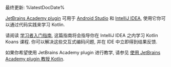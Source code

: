 [//]: # (title: 使用 JetBrains Academy plugin 学习 Kotlin)

最终更新: %latestDocDate%

[JetBrains Academy plugin](https://plugins.jetbrains.com/plugin/10081-jetbrains-academy) 可用于
[Android Studio](https://developer.android.com/studio)
和 [IntelliJ IDEA](https://www.jetbrains.com/idea/),
使用它你可以通过代码实践来学习 Kotlin.

请阅读 [学习者入门指南](https://plugins.jetbrains.com/plugin/10081-jetbrains-academy/docs/learner-start-guide.html?section=Kotlin%20Koans),
这篇指南将会指导你在 IntelliJ IDEA 之内学习 Kotlin Koans 课程.
你可以解决这些交互式编码问题, 并在 IDE 中立即得到结果反馈.

如果你希望使用 JetBrains Academy plugin 进行教学, 请参见 [使用 JetBrains Academy plugin 教授 Kotlin](edu-tools-educator.md).
